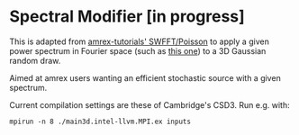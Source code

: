 # Spectral Modifier [in progress]
This is adapted from [amrex-tutorials' SWFFT/Poisson](https://github.com/AMReX-Codes/amrex-tutorials/tree/main/ExampleCodes/SWFFT/SWFFT_poisson) to apply a given power spectrum in Fourier space (such as [this one](https://github.com/YL-codehub/SpectralModifier/blob/704220db80c44bbb18e01ebff62b7b56e1f65ef2/test_SpectralModifier.cpp#L17)) to a 3D Gaussian random draw.

Aimed at amrex users wanting an efficient stochastic source with a given spectrum.

Current compilation settings are these of Cambridge's CSD3.
Run e.g. with:
```
mpirun -n 8 ./main3d.intel-llvm.MPI.ex inputs
```
